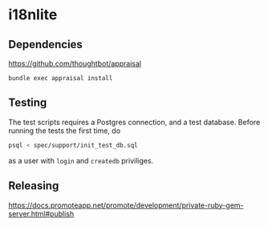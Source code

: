 # i18nlite

## Dependencies

https://github.com/thoughtbot/appraisal

```
bundle exec appraisal install
```

## Testing

The test scripts requires a Postgres connection, and a test database. Before running the tests the first time, do
```bash
psql < spec/support/init_test_db.sql
```
as a user with ```login``` and ```createdb``` priviliges.

## Releasing

<https://docs.promoteapp.net/promote/development/private-ruby-gem-server.html#publish>

